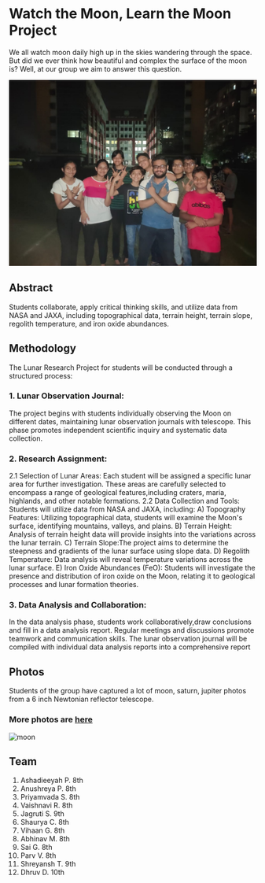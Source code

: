 # Watch the Moon, Learn the Moon Project

We all watch moon daily high up in the skies wandering through the space. But did we ever think how beautiful and complex the surface of the moon is? Well, at our group we aim to answer this question.
 
![group](assets/images/team-1.jpg#team1)


## Abstract  
Students collaborate, apply critical thinking skills, and utilize data from NASA and JAXA, including topographical data, terrain height, terrain slope, regolith temperature, and iron oxide abundances.

## Methodology
The Lunar Research Project for  students will be conducted through a structured process:

### 1. Lunar Observation Journal: 
The project begins with students individually observing the Moon on different dates, maintaining lunar observation journals with telescope. This phase promotes independent scientific inquiry and systematic data collection.

### 2. Research Assignment:
2.1 Selection of Lunar Areas: Each student will be assigned a specific lunar area for further investigation. These areas are carefully selected to encompass a range of geological features,including craters, maria, highlands, and other notable formations.
2.2 Data Collection and Tools: Students will utilize data from NASA and JAXA, including:
A) Topography Features: Utilizing topographical data, students will examine the Moon's surface, identifying mountains, valleys, and plains.
B) Terrain Height: Analysis of terrain height data will provide insights into the variations across the lunar terrain.
C) Terrain Slope:The project aims to determine the steepness and gradients of the lunar surface using slope data.
D) Regolith Temperature: Data analysis will reveal temperature variations across the lunar surface.
E) Iron Oxide Abundances (FeO): Students will investigate the presence and distribution of iron oxide on the Moon, relating it to geological processes and lunar formation theories.

### 3. Data Analysis and Collaboration: 
In the data analysis phase, students work collaboratively,draw conclusions and fill in a data analysis report. Regular meetings and discussions promote teamwork and communication skills. The lunar observation journal will be compiled with individual data analysis reports into a comprehensive report



## Photos
Students of the group have captured a lot of moon, saturn, jupiter photos from a 6 inch Newtonian reflector telescope.

### More photos are [here](moon_photos.md)

![moon](assets/images/moon-2.jpg#moon)

## Team
1) Ashadieeyah P. 8th 
2) Anushreya P. 8th 
3) Priyamvada S. 8th 
4) Vaishnavi R. 8th 
5) Jagruti S. 9th 
6) Shaurya C. 8th 
7) Vihaan G. 8th 
8) Abhinav M. 8th 
9) Sai G. 8th 
10) Parv V. 8th 
11) Shreyansh T. 9th 
12) Dhruv D. 10th


